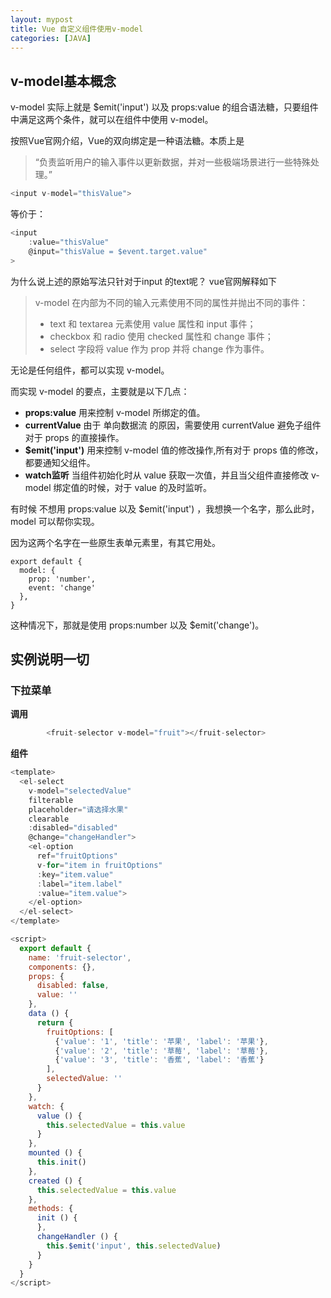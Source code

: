 ```yaml
---
layout: mypost
title: Vue 自定义组件使用v-model
categories: [JAVA]
---
```


## v-model基本概念

v-model 实际上就是 $emit('input') 以及 props:value 的组合语法糖，只要组件中满足这两个条件，就可以在组件中使用 v-model。 

按照Vue官网介绍，Vue的双向绑定是一种语法糖。本质上是
>“负责监听用户的输入事件以更新数据，并对一些极端场景进行一些特殊处理。”


````js
<input v-model="thisValue">
````

等价于：

````js
<input
    :value="thisValue"
    @input="thisValue = $event.target.value"
>
````

为什么说上述的原始写法只针对于input 的text呢？
vue官网解释如下

>v-model 在内部为不同的输入元素使用不同的属性并抛出不同的事件：
> + text 和 textarea 元素使用 value 属性和 input 事件；  
> + checkbox 和 radio 使用 checked 属性和 change 事件；  
> + select 字段将 value 作为 prop 并将 change 作为事件。  

无论是任何组件，都可以实现 v-model。

而实现 v-model 的要点，主要就是以下几点：  
+ **props:value** 用来控制 v-model 所绑定的值。  
+ **currentValue** 由于 单向数据流 的原因，需要使用 currentValue 避免子组件对于 props 的直接操作。  
+ **$emit('input')** 用来控制 v-model 值的修改操作,所有对于 props 值的修改，都要通知父组件。  
+ **watch监听** 当组件初始化时从 value 获取一次值，并且当父组件直接修改 v-model 绑定值的时候，对于 value 的及时监听。

有时候 不想用 props:value 以及 $emit('input') ，我想换一个名字，那么此时， model 可以帮你实现。

因为这两个名字在一些原生表单元素里，有其它用处。

````
export default {
  model: {
    prop: 'number',
    event: 'change'
  },
}
````

这种情况下，那就是使用 props:number 以及 $emit('change')。


## 实例说明一切

### 下拉菜单

**调用**
````js
        <fruit-selector v-model="fruit"></fruit-selector>

````

**组件**
````js
<template>
  <el-select
    v-model="selectedValue"
    filterable
    placeholder="请选择水果"
    clearable
    :disabled="disabled"
    @change="changeHandler">
    <el-option
      ref="fruitOptions"
      v-for="item in fruitOptions"
      :key="item.value"
      :label="item.label"
      :value="item.value">
    </el-option>
  </el-select>
</template>

<script>
  export default {
    name: 'fruit-selector',
    components: {},
    props: {
      disabled: false,
      value: ''
    },
    data () {
      return {
        fruitOptions: [
          {'value': '1', 'title': '苹果', 'label': '苹果'},
          {'value': '2', 'title': '草莓', 'label': '草莓'},
          {'value': '3', 'title': '香蕉', 'label': '香蕉'}
        ],
        selectedValue: ''
      }
    },
    watch: {
      value () {
        this.selectedValue = this.value
      }
    },
    mounted () {
      this.init()
    },
    created () {
      this.selectedValue = this.value
    },
    methods: {
      init () {
      },
      changeHandler () {
        this.$emit('input', this.selectedValue)
      }
    }
  }
</script>

````

